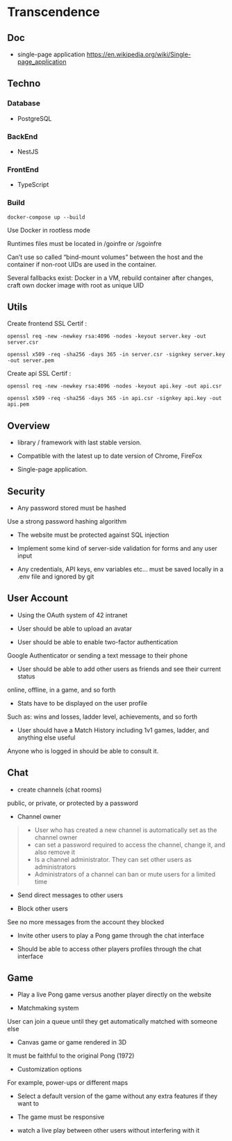 # Transcendence

## Doc
- single-page application
https://en.wikipedia.org/wiki/Single-page_application
## Techno

### Database
- PostgreSQL

### BackEnd
- NestJS

### FrontEnd
- TypeScript

### Build
```
docker-compose up --build
```

Use Docker in rootless mode

Runtimes files must be located in /goinfre or /sgoinfre

Can’t use so called “bind-mount volumes” between the host and the container if non-root UIDs are used in the
container.

Several fallbacks exist: Docker in a VM, rebuild container after changes, craft own docker image with root as unique UID

## Utils

Create frontend SSL Certif :
```
openssl req -new -newkey rsa:4096 -nodes -keyout server.key -out server.csr

openssl x509 -req -sha256 -days 365 -in server.csr -signkey server.key -out server.pem
```

Create api SSL Certif :
```
openssl req -new -newkey rsa:4096 -nodes -keyout api.key -out api.csr

openssl x509 -req -sha256 -days 365 -in api.csr -signkey api.key -out api.pem
```

## Overview
- library / framework with last stable version.

- Compatible with the latest up to date version of Chrome, FireFox

- Single-page application.

## Security

- Any password stored must be hashed

Use a strong password hashing algorithm

- The website must be protected against SQL injection

- Implement some kind of server-side validation for forms and any user input

- Any credentials, API keys, env variables etc... must be saved locally in a .env file and ignored by git

## User Account

- Using the OAuth system of 42 intranet

- User should be able to upload an avatar

- User should be able to enable two-factor authentication

Google Authenticator or sending a text message to their phone

- User should be able to add other users as friends and see their current status

online, offline, in a game, and so forth

- Stats have to be displayed on the user profile

Such as: wins and losses, ladder level, achievements, and so forth

- User should have a Match History including 1v1 games, ladder, and anything else useful

Anyone who is logged in should be able to consult it.

## Chat

- create channels (chat rooms)

public, or private, or protected by a password

- Channel owner
> -  User who has created a new channel is automatically set as the channel owner
> -  can set a password required to access the channel, change it, and also remove it
> - Is a channel administrator. They can set other users as administrators
> - Administrators of a channel can ban or mute users for a limited time

- Send direct messages to other users

- Block other users

See no more messages from the account they blocked

- Invite other users to play a Pong game through the chat interface

- Should be able to access other players profiles through the chat interface

## Game

- Play a live Pong game versus another player directly on the website

- Matchmaking system

User can join a queue until they get automatically matched with someone else

- Canvas game or game rendered in 3D

It must be faithful to the original Pong (1972)

- Customization options

For example, power-ups or different maps

- Select a default version of the game without any extra features if they want to
 
- The game must be responsive

- watch a live play between other users without interfering with it
